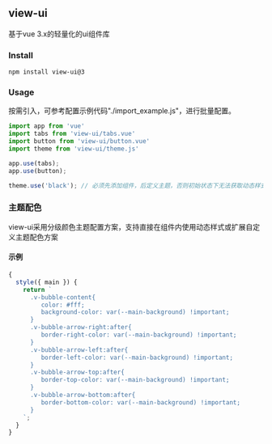 ## view-ui

基于vue 3.x的轻量化的ui组件库

### Install

```
npm install view-ui@3
```

### Usage

按需引入，可参考配置示例代码"./import_example.js"，进行批量配置。

```js
import app from 'vue'
import tabs from 'view-ui/tabs.vue'
import button from 'view-ui/button.vue'
import theme from 'view-ui/theme.js'

app.use(tabs);
app.use(button);

theme.use('black'); // 必须先添加组件，后定义主题，否则初始状态下无法获取动态样式
```

<!-- ## 安装说明

项目中使用jsx代替return函数，需要安装[babel-plugin-transform-vue-jsx](https://github.com/vuejs/babel-plugin-transform-vue-jsx)插件，在.babelrc文件中添加配置项。

针对vue-cli构建的项目，在安装jsx插件后，vue-loader可以正常解析.vue组件中的jsx代码。
如果项目中有使用.js类型组件需要手动将包含jsx语法的js文件所在目录添加到webpack.base.conf.js配置项中。

      {
        test: /\.js$/,
        loader: 'babel-loader',
        include: [resolve('src'), resolve('packages'), resolve('test')]
      }
 -->

 ### 主题配色

view-ui采用分级颜色主题配置方案，支持直接在组件内使用动态样式或扩展自定义主题配色方案

#### 示例

```js
{
  style({ main }) {
    return `
      .v-bubble-content{
         color: #fff;
         background-color: var(--main-background) !important;
      }
      .v-bubble-arrow-right:after{
         border-right-color: var(--main-background) !important;
      }
      .v-bubble-arrow-left:after{
         border-left-color: var(--main-background) !important;
      }
      .v-bubble-arrow-top:after{
         border-top-color: var(--main-background) !important;
      }
      .v-bubble-arrow-bottom:after{
         border-bottom-color: var(--main-background) !important;
      }
    `;
  }
}
```
